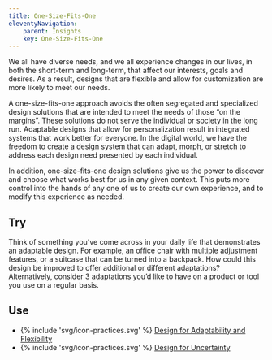 ```yaml
---
title: One-Size-Fits-One
eleventyNavigation:
    parent: Insights
    key: One-Size-Fits-One
---
```


We all have diverse needs, and we all experience changes in our lives, in both the short-term and long-term, that affect
our interests, goals and desires. As a result, designs that are flexible and allow for customization are more likely to
meet our needs.

A one-size-fits-one approach avoids the often segregated and specialized design solutions that are intended to meet the
needs of those “on the margins”. These solutions do not serve the individual or society in the long run. Adaptable
designs that allow for personalization result in integrated systems that work better for everyone. In the digital world,
we have the freedom to create a design system that can adapt, morph, or stretch to address each design need presented by
each individual.

In addition, one-size-fits-one design solutions give us the power to discover and choose what works best for us in any
given context. This puts more control into the hands of any one of us to create our own experience, and to modify this
experience as needed.

## Try

Think of something you’ve come across in your daily life that demonstrates an adaptable design. For example, an office
chair with multiple adjustment features, or a suitcase that can be turned into a backpack. How could this design be
improved to offer additional or different adaptations? Alternatively, consider 3 adaptations you’d like to have on a
product or tool you use on a regular basis.

## Use

* {% include 'svg/icon-practices.svg' %} [Design for Adaptability and Flexibility](../../practices/design-for-adaptability-and-flexibility/)
* {% include 'svg/icon-practices.svg' %} [Design for Uncertainty](../../practices/design-for-uncertainty/)
